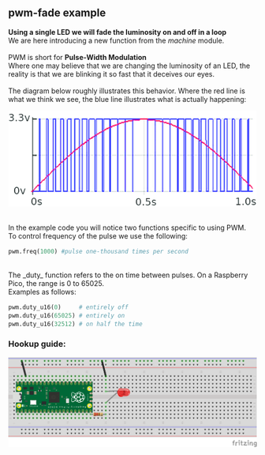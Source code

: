 ## pwm-fade example
**Using a single LED we will fade the luminosity on and off in a loop** <br />
We are here introducing a new function from the _machine_ module.<br />
<br />
PWM is short for __Pulse-Width Modulation__ <br />
Where one may believe that we are changing the luminosity of an LED, the reality is that we are blinking it so fast that it deceives our eyes. <br />
<br />
The diagram below roughly illustrates this behavior. Where the red line is what we think we see, the blue line illustrates what is actually happening:

![pwm-diagram](pwm-diagram.png)

<br />
In the example code you will notice two functions specific to using PWM. <br />
To control frequency of the pulse we use the following:

```python
pwm.freq(1000) #pulse one-thousand times per second
```

<br />
The _duty_ function refers to the on time between pulses. On a Raspberry Pico, the range is 0 to 65025.<br />
Examples as follows:

```python
pwm.duty_u16(0)     # entirely off
pwm.duty_u16(65025) # entirely on
pwm.duty_u16(32512) # on half the time
```

### Hookup guide:

![schematic](pwm-hookup.png)

